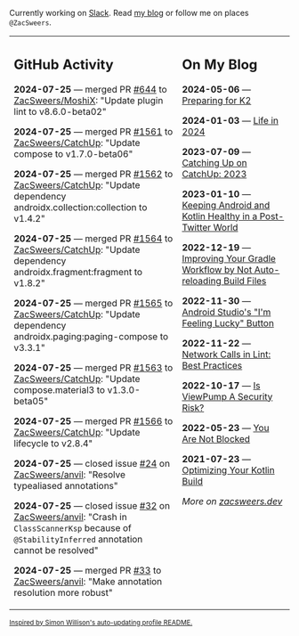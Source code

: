 Currently working on [Slack](https://slack.com/). Read [my blog](https://zacsweers.dev/) or follow me on places `@ZacSweers`.

<table><tr><td valign="top" width="60%">

## GitHub Activity
<!-- githubActivity starts -->
**2024-07-25** — merged PR [#644](https://github.com/ZacSweers/MoshiX/pull/644) to [ZacSweers/MoshiX](https://github.com/ZacSweers/MoshiX): "Update plugin lint to v8.6.0-beta02"

**2024-07-25** — merged PR [#1561](https://github.com/ZacSweers/CatchUp/pull/1561) to [ZacSweers/CatchUp](https://github.com/ZacSweers/CatchUp): "Update compose to v1.7.0-beta06"

**2024-07-25** — merged PR [#1562](https://github.com/ZacSweers/CatchUp/pull/1562) to [ZacSweers/CatchUp](https://github.com/ZacSweers/CatchUp): "Update dependency androidx.collection:collection to v1.4.2"

**2024-07-25** — merged PR [#1564](https://github.com/ZacSweers/CatchUp/pull/1564) to [ZacSweers/CatchUp](https://github.com/ZacSweers/CatchUp): "Update dependency androidx.fragment:fragment to v1.8.2"

**2024-07-25** — merged PR [#1565](https://github.com/ZacSweers/CatchUp/pull/1565) to [ZacSweers/CatchUp](https://github.com/ZacSweers/CatchUp): "Update dependency androidx.paging:paging-compose to v3.3.1"

**2024-07-25** — merged PR [#1563](https://github.com/ZacSweers/CatchUp/pull/1563) to [ZacSweers/CatchUp](https://github.com/ZacSweers/CatchUp): "Update compose.material3 to v1.3.0-beta05"

**2024-07-25** — merged PR [#1566](https://github.com/ZacSweers/CatchUp/pull/1566) to [ZacSweers/CatchUp](https://github.com/ZacSweers/CatchUp): "Update lifecycle to v2.8.4"

**2024-07-25** — closed issue [#24](https://github.com/ZacSweers/anvil/issues/24) on [ZacSweers/anvil](https://github.com/ZacSweers/anvil): "Resolve typealiased annotations"

**2024-07-25** — closed issue [#32](https://github.com/ZacSweers/anvil/issues/32) on [ZacSweers/anvil](https://github.com/ZacSweers/anvil): "Crash in `ClassScannerKsp` because of `@StabilityInferred` annotation cannot be resolved"

**2024-07-25** — merged PR [#33](https://github.com/ZacSweers/anvil/pull/33) to [ZacSweers/anvil](https://github.com/ZacSweers/anvil): "Make annotation resolution more robust"
<!-- githubActivity ends -->
</td><td valign="top" width="40%">

## On My Blog
<!-- blog starts -->
**2024-05-06** — [Preparing for K2](https://www.zacsweers.dev/preparing-for-k2/)

**2024-01-03** — [Life in 2024](https://www.zacsweers.dev/life-in-2024/)

**2023-07-09** — [Catching Up on CatchUp: 2023](https://www.zacsweers.dev/catching-up-on-catchup-2023/)

**2023-01-10** — [Keeping Android and Kotlin Healthy in a Post-Twitter World](https://www.zacsweers.dev/keeping-android-healthy/)

**2022-12-19** — [Improving Your Gradle Workflow by Not Auto-reloading Build Files](https://www.zacsweers.dev/improving-your-workflow-by-not-auto-reloading-build-files/)

**2022-11-30** — [Android Studio's "I'm Feeling Lucky" Button](https://www.zacsweers.dev/android-studios-im-feeling-lucky-button/)

**2022-11-22** — [Network Calls in Lint: Best Practices](https://www.zacsweers.dev/network-calls-in-lint-best-practices/)

**2022-10-17** — [Is ViewPump A Security Risk?](https://www.zacsweers.dev/is-viewpump-a-security-risk/)

**2022-05-23** — [You Are Not Blocked](https://www.zacsweers.dev/you-are-not-blocked/)

**2021-07-23** — [Optimizing Your Kotlin Build](https://www.zacsweers.dev/optimizing-your-kotlin-build/)
<!-- blog ends -->
_More on [zacsweers.dev](https://zacsweers.dev/)_
</td></tr></table>

<sub><a href="https://simonwillison.net/2020/Jul/10/self-updating-profile-readme/">Inspired by Simon Willison's auto-updating profile README.</a></sub>